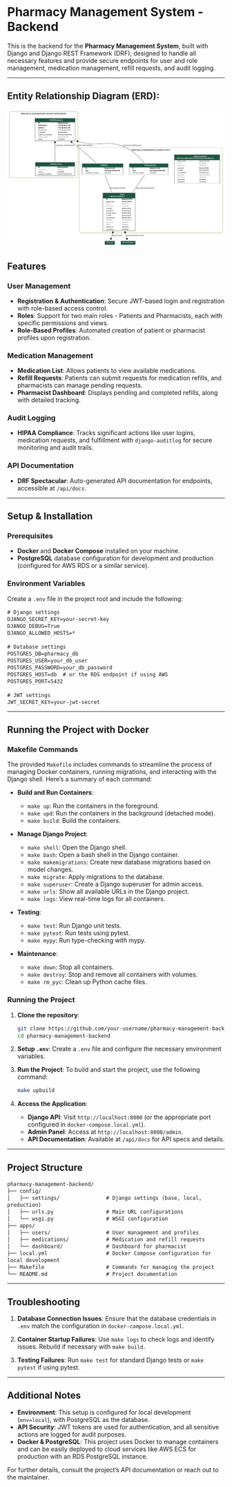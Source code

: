
# Pharmacy Management System - Backend

This is the backend for the **Pharmacy Management System**, built with Django and Django REST Framework (DRF), designed to handle all necessary features and provide secure endpoints for user and role management, medication management, refill requests, and audit logging.

---


## Entity Relationship Diagram (ERD):
![alt erd](https://github.com/ehapsamy0/pyramids_pharmacy_task/blob/main/my_project_schema.png)


## Features

### User Management
- **Registration & Authentication**: Secure JWT-based login and registration with role-based access control.
- **Roles**: Support for two main roles - Patients and Pharmacists, each with specific permissions and views.
- **Role-Based Profiles**: Automated creation of patient or pharmacist profiles upon registration.

### Medication Management
- **Medication List**: Allows patients to view available medications.
- **Refill Requests**: Patients can submit requests for medication refills, and pharmacists can manage pending requests.
- **Pharmacist Dashboard**: Displays pending and completed refills, along with detailed tracking.

### Audit Logging
- **HIPAA Compliance**: Tracks significant actions like user logins, medication requests, and fulfillment with `django-auditlog` for secure monitoring and audit trails.

### API Documentation
- **DRF Spectacular**: Auto-generated API documentation for endpoints, accessible at `/api/docs`.

---

## Setup & Installation

### Prerequisites
- **Docker** and **Docker Compose** installed on your machine.
- **PostgreSQL** database configuration for development and production (configured for AWS RDS or a similar service).

### Environment Variables

Create a `.env` file in the project root and include the following:

```dotenv
# Django settings
DJANGO_SECRET_KEY=your-secret-key
DJANGO_DEBUG=True
DJANGO_ALLOWED_HOSTS=*

# Database settings
POSTGRES_DB=pharmacy_db
POSTGRES_USER=your_db_user
POSTGRES_PASSWORD=your_db_password
POSTGRES_HOST=db  # or the RDS endpoint if using AWS
POSTGRES_PORT=5432

# JWT settings
JWT_SECRET_KEY=your-jwt-secret
```

---

## Running the Project with Docker

### Makefile Commands

The provided `Makefile` includes commands to streamline the process of managing Docker containers, running migrations, and interacting with the Django shell. Here’s a summary of each command:

- **Build and Run Containers**:
  - `make up`: Run the containers in the foreground.
  - `make upd`: Run the containers in the background (detached mode).
  - `make build`: Build the containers.

- **Manage Django Project**:
  - `make shell`: Open the Django shell.
  - `make bash`: Open a bash shell in the Django container.
  - `make makemigrations`: Create new database migrations based on model changes.
  - `make migrate`: Apply migrations to the database.
  - `make superuser`: Create a Django superuser for admin access.
  - `make urls`: Show all available URLs in the Django project.
  - `make logs`: View real-time logs for all containers.

- **Testing**:
  - `make test`: Run Django unit tests.
  - `make pytest`: Run tests using pytest.
  - `make mypy`: Run type-checking with mypy.

- **Maintenance**:
  - `make down`: Stop all containers.
  - `make destroy`: Stop and remove all containers with volumes.
  - `make rm_pyc`: Clean up Python cache files.

### Running the Project

1. **Clone the repository**:
   ```bash
   git clone https://github.com/your-username/pharmacy-management-backend.git
   cd pharmacy-management-backend
   ```

2. **Setup `.env`**:
   Create a `.env` file and configure the necessary environment variables.

3. **Run the Project**:
   To build and start the project, use the following command:
   ```bash
   make upbuild
   ```

4. **Access the Application**:
   - **Django API**: Visit `http://localhost:8000` (or the appropriate port configured in `docker-compose.local.yml`).
   - **Admin Panel**: Access at `http://localhost:8000/admin`.
   - **API Documentation**: Available at `/api/docs` for API specs and details.

---

## Project Structure

```plaintext
pharmacy-management-backend/
├── config/
│   ├── settings/               # Django settings (base, local, production)
│   ├── urls.py                 # Main URL configurations
│   └── wsgi.py                 # WSGI configuration
├── apps/
│   ├── users/                  # User management and profiles
│   ├── medications/            # Medication and refill requests
│   └── dashboard/              # Dashboard for pharmacist
├── local.yml                   # Docker Compose configuration for local development
├── Makefile                    # Commands for managing the project
└── README.md                   # Project documentation
```

---

## Troubleshooting

1. **Database Connection Issues**:
   Ensure that the database credentials in `.env` match the configuration in `docker-compose.local.yml`.

2. **Container Startup Failures**:
   Use `make logs` to check logs and identify issues. Rebuild if necessary with `make build`.

3. **Testing Failures**:
   Run `make test` for standard Django tests or `make pytest` if using pytest.

---

## Additional Notes

- **Environment**: This setup is configured for local development (`env=local`), with PostgreSQL as the database.
- **API Security**: JWT tokens are used for authentication, and all sensitive actions are logged for audit purposes.
- **Docker & PostgreSQL**: This project uses Docker to manage containers and can be easily deployed to cloud services like AWS ECS for production with an RDS PostgreSQL instance.

For further details, consult the project’s API documentation or reach out to the maintainer.
